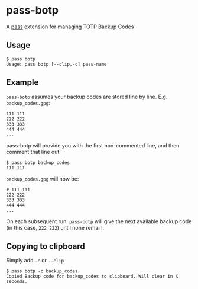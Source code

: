 # pass-botp

A [pass](https://www.passwordstore.org/) extension for managing TOTP Backup Codes

## Usage

```
$ pass botp
Usage: pass botp [--clip,-c] pass-name
```

## Example

`pass-botp` assumes your backup codes are stored line by line.
E.g. `backup_codes.gpg`:

```
111 111
222 222
333 333
444 444
...
```

pass-botp will provide you with the first non-commented line, and then comment that line out:

```
$ pass botp backup_codes
111 111
```

`backup_codes.gpg` will now be:

```
# 111 111
222 222
333 333
444 444
...
```

On each subsequent run, `pass-botp` will give the next available backup code (in this case, `222 222`) until none remain.

## Copying to clipboard

Simply add `-c` or `--clip`

```
$ pass botp -c backup_codes
Copied Backup code for backup_codes to clipboard. Will clear in X seconds.
```
